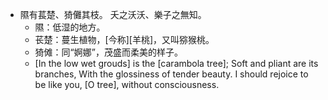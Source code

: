 - 隰有萇楚、猗儺其枝。
夭之沃沃、樂子之無知。
    - 隰：低湿的地方。
    - 苌楚：蔓生植物，[今称][羊桃]，又叫猕猴桃。
    - 猗傩：同“婀娜”，茂盛而柔美的样子。
    - [In the low wet grouds] is the [carambola tree];
Soft and pliant are its branches,
With the glossiness of tender beauty.
I should rejoice to be like you, [O tree], without consciousness.
